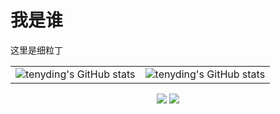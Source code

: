 # 我是谁

这里是细粒丁

|                                                              |                                                              |
| ------------------------------------------------------------ | ------------------------------------------------------------ |
| ![tenyding's GitHub stats](https://github-readme-stats.vercel.app/api?username=li1055107552&show_icons=true&theme=transparent) | ![tenyding's GitHub stats](https://github-readme-stats.vercel.app/api/top-langs/?username=li1055107552&layout=pie) |

<center class="half">
    <img src="https://github-readme-stats.vercel.app/api?username=li1055107552&show_icons=true&theme=transparent">
    <img src="https://github-readme-stats.vercel.app/api/top-langs/?username=li1055107552&layout=pie">
</center>
